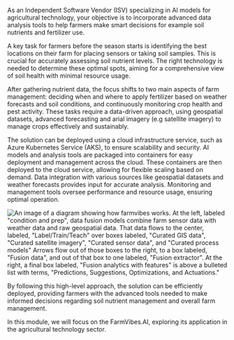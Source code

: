 As an Independent Software Vendor (ISV) specializing in AI models for agricultural technology, your objective is to incorporate advanced data analysis tools to help farmers make smart decisions for example soil nutrients and fertilizer use.

A key task for farmers before the season starts is identifying the best locations on their farm for placing sensors or taking soil samples. This is crucial for accurately assessing soil nutrient levels. The right technology is needed to determine these optimal spots, aiming for a comprehensive view of soil health with minimal resource usage.

After gathering nutrient data, the focus shifts to two main aspects of farm management: deciding when and where to apply fertilizer based on weather forecasts and soil conditions, and continuously monitoring crop health and pest activity. These tasks require a data-driven approach, using geospatial datasets, advanced forecasting and arial imagery (e.g satellite imagery) to manage crops effectively and sustainably.

The solution can be deployed using a cloud infrastructure service, such as Azure Kubernetes Service (AKS), to ensure scalability and security. AI models and analysis tools are packaged into containers for easy deployment and management across the cloud. These containers are then deployed to the cloud service, allowing for flexible scaling based on demand. Data integration with various sources like geospatial datasets and weather forecasts provides input for accurate analysis. Monitoring and management tools oversee performance and resource usage, ensuring optimal operation.

![An image of a diagram showing how farmvibes works. At the left, labeled "condition and prep", data fusion models combine farm sensor data with weather data and raw geospatial data. That data flows to the center, labeled, "Label/Train/Teach" over boxes labeled, "Curated GIS data", "Curated satellite imagery", "Curated sensor data", and "Curated process models" Arrows flow out of those boxes to the right, to a box labeled, "Fusion data", and out of that box to one labeled, "Fusion extractor". At the right, a final box labeled, "Fusion analytics with features" is above a bulleted list with terms, "Predictions, Suggestions, Optimizations, and Actuations."](../media/farmvibes.png)

By following this high-level approach, the solution can be efficiently deployed, providing farmers with the advanced tools needed to make informed decisions regarding soil nutrient management and overall farm management. 

In this module, we will focus on the FarmVibes.AI, exploring its application in the agricultural technology sector.